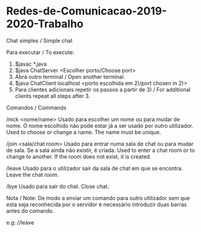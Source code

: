 # Redes-de-Comunicacao-2019-2020-Trabalho
Chat simples / Simple chat

Para executar / To execute:
1) $javac *.java
2) $java ChatServer <Escolher porto/Choose port>
3) Abra outro terminal / Open another terminal.
4) $java ChatClient localhost <porto escolhida em 2)/port chosen in 2)>
5) Para clientes adicionais repetir os passos a partir de 3) / For additional clients repeat all steps after 3.

Comandos / Commands

/nick <nome/name>
Usado para escolher um nome ou para mudar de nome. O nome escolhido não pode estar já a ser usado por outro utilizador.
Used to choose or change a name. The name must be unique.

/join <sala/chat room>
Usado para entrar numa sala de chat ou para mudar de sala. Se a sala ainda não existir, é criada.
Used to enter a chat room or to change to another. If the room does not exist, it is created.

/leave
Usado para o utilizador sair da sala de chat em que se encontra.
Leave the chat room.

/bye
Usado para sair do chat.
Close chat.

Nota / Note: De modo a enviar um comando para outro utilizador sem que esta seja reconhecida por o servidor é necessário introduzir duas barras antes do comando.

e.g: //leave

